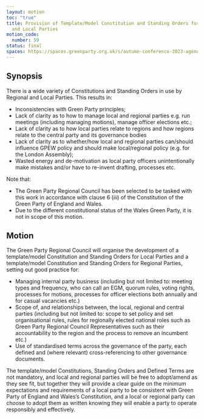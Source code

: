 ```yaml
---
layout: motion
toc: "true"
title: Provision of Template/Model Constitution and Standing Orders for Regional
  and Local Parties
motion_code:
  number: 59
status: final
spaces: https://spaces.greenparty.org.uk/s/autumn-conference-2023-agenda-forum/post/post/view?id=11176
---
```

## **Synopsis**

There is a wide variety of Constitutions and Standing Orders in use by Regional and Local Parties. This results in:

* Inconsistencies with Green Party principles;
* Lack of clarity as to how to manage local and regional parties e.g. run meetings (including managing motions), manage officer elections etc.;
* Lack of clarity as to how local parties relate to regions and how regions relate to the central party and its governance bodies
* Lack of clarity as to whether/how local and regional parties can/should influence GPEW policy and should make local/regional policy (e.g. for the London Assembly);
* Wasted energy and de-motivation as local party officers unintentionally make mistakes and/or have to re-invent drafting, processes etc.

Note that:

* The Green Party Regional Council has been selected to be tasked with this work in accordance with clause 6 (iii) of the Constitution of the Green Party of England and Wales.
* Due to the different constitutional status of the Wales Green Party, it is not in scope of this motion.

## **Motion**

The Green Party Regional Council will organise the development of a template/model Constitution and Standing Orders for Local Parties and a template/model Constitution and Standing Orders for Regional Parties, setting out good practice for:

* Managing internal party business (including but not limited to: meeting types and frequency, who can call an EGM, quorum rules, voting rights, processes for motions, processes for officer elections both annually and for casual vacancies etc.)
* Scope of, and relationships between, the local, regional and central parties (including but not limited to: scope to set policy and set organisational rules, rules for regionally elected national roles such as Green Party Regional Council Representatives such as their accountability to the region and the process to remove an incumbent etc.)
* Use of standardised terms across the governance of the party, each defined and (where relevant) cross-referencing to other governance documents.

The template/model Constitutions, Standing Orders and Defined Terms are not mandatory, and local and regional parties will be free to adopt/amend as they see fit, but together they will provide a clear guide on the minimum expectations and requirements of a local party to be consistent with Green Party of England and Wales’s Constitution, and a local or regional party can choose to adopt them as written knowing they will enable a party to operate responsibly and effectively.